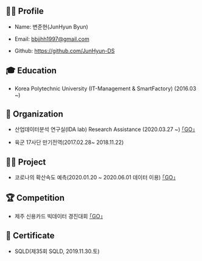 ## 👨‍🎓 Profile
- Name: 변준현(JunHyun Byun)

- Email: bbjjhh1997@gmail.com

- Github: https://github.com/JunHyun-DS

## 🎓 Education
- Korea Polytechnic University (IT-Management & SmartFactory) (2016.03 ~)

## 💼 Organization
- 산업데이터분석 연구실(IDA lab) Research Assistance (2020.03.27 ~) [｢GO｣](https://koptimizer.github.io/IDALab.io/)

- 육군 17사단 만기전역(2017.02.28~ 2018.11.22)

## 👨‍💻 Project
- 코로나의 확산속도 예측(2020.01.20 ~ 2020.06.01 데이터 이용) [｢GO｣](https://github.com/JunHyun-DS/The_diffusion_rate_of_COVID-19/blob/master/%EC%BD%94%EB%A1%9C%EB%82%98%20%ED%99%95%EC%82%B0%EC%86%8D%EB%8F%84%20%EC%98%88%EC%B8%A1.pdf)

## 🏆 Competition
- 제주 신용카드 빅데이터 경진대회 [｢GO｣](https://dacon.io/competitions/official/235615/overview/)

## 🎫 Certificate
- SQLD(제35회 SQLD, 2019.11.30.토)
